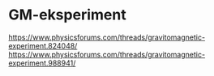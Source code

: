 # GM-eksperiment
https://www.physicsforums.com/threads/gravitomagnetic-experiment.824048/
https://www.physicsforums.com/threads/gravitomagnetic-experiment.988941/
